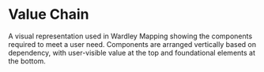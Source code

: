 # Value Chain

A visual representation used in Wardley Mapping showing the components required to meet a user need. Components are arranged vertically based on dependency, with user-visible value at the top and foundational elements at the bottom.
